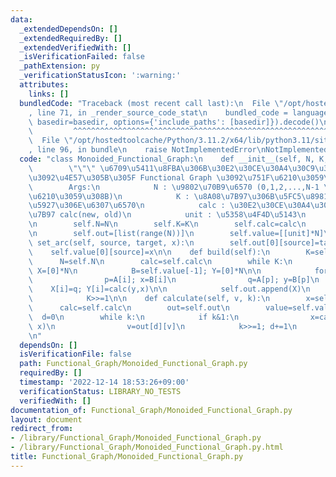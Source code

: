 ```yaml
---
data:
  _extendedDependsOn: []
  _extendedRequiredBy: []
  _extendedVerifiedWith: []
  _isVerificationFailed: false
  _pathExtension: py
  _verificationStatusIcon: ':warning:'
  attributes:
    links: []
  bundledCode: "Traceback (most recent call last):\n  File \"/opt/hostedtoolcache/Python/3.11.2/x64/lib/python3.11/site-packages/onlinejudge_verify/documentation/build.py\"\
    , line 71, in _render_source_code_stat\n    bundled_code = language.bundle(stat.path,\
    \ basedir=basedir, options={'include_paths': [basedir]}).decode()\n          \
    \         ^^^^^^^^^^^^^^^^^^^^^^^^^^^^^^^^^^^^^^^^^^^^^^^^^^^^^^^^^^^^^^^^^^^^^^^^^^^^^^^^^\n\
    \  File \"/opt/hostedtoolcache/Python/3.11.2/x64/lib/python3.11/site-packages/onlinejudge_verify/languages/python.py\"\
    , line 96, in bundle\n    raise NotImplementedError\nNotImplementedError\n"
  code: "class Monoided_Functional_Graph:\n    def __init__(self, N, K, calc, unit):\n\
    \        \"\"\" \u6709\u5411\u8FBA\u306B\u30E2\u30CE\u30A4\u30C9\u306E\u91CD\u307F\
    \u3092\u4E57\u305B\u305F Functional Graph \u3092\u751F\u6210\u3059\u308B.\n\n\
    \        Args:\n            N : \u9802\u70B9\u6570 (0,1,2,...,N-1 \u3092\u751F\
    \u6210\u3059\u308B)\n            K : \u8A08\u7B97\u306B\u5FC5\u8981\u306A\u6700\
    \u5927\u306E\u6307\u6570\n            calc : \u30E2\u30CE\u30A4\u30C9\u306E\u6F14\
    \u7B97 calc(new, old)\n            unit : \u5358\u4F4D\u5143\n        \"\"\"\n\
    \n        self.N=N\n        self.K=K\n        self.calc=calc\n        self.unit=unit\n\
    \n        self.out=[list(range(N))]\n        self.value=[[unit]*N]\n\n    def\
    \ set_arc(self, source, target, x):\n        self.out[0][source]=target\n    \
    \    self.value[0][source]=x\n\n    def build(self):\n        K=self.K>>1\n  \
    \      N=self.N\n        calc=self.calc\n        while K:\n            A=self.out[-1];\
    \ X=[0]*N\n            B=self.value[-1]; Y=[0]*N\n\n            for i in range(N):\n\
    \                p=A[i]; x=B[i]\n                q=A[p]; y=B[p]\n            \
    \    X[i]=q; Y[i]=calc(y,x)\n\n            self.out.append(X)\n            self.value.append(Y)\n\
    \            K>>=1\n\n    def calculate(self, v, k):\n        x=self.unit\n  \
    \      calc=self.calc\n        out=self.out\n        value=self.value\n      \
    \  d=0\n        while k:\n            if k&1:\n                x=calc(value[d][v],\
    \ x)\n                v=out[d][v]\n            k>>=1; d+=1\n        return x\n\
    \n"
  dependsOn: []
  isVerificationFile: false
  path: Functional_Graph/Monoided_Functional_Graph.py
  requiredBy: []
  timestamp: '2022-12-14 18:53:26+09:00'
  verificationStatus: LIBRARY_NO_TESTS
  verifiedWith: []
documentation_of: Functional_Graph/Monoided_Functional_Graph.py
layout: document
redirect_from:
- /library/Functional_Graph/Monoided_Functional_Graph.py
- /library/Functional_Graph/Monoided_Functional_Graph.py.html
title: Functional_Graph/Monoided_Functional_Graph.py
---
```

